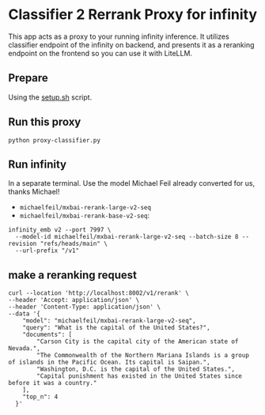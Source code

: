 # Classifier 2 Rerrank Proxy for infinity
This app acts as a proxy to your running infinity inference. It utilizes classifier endpoint of the infinity on backend, and presents it as a reranking endpoint on the frontend so you can use it with LiteLLM.

## Prepare
Using the [setup.sh](setup.sh) script.

## Run this proxy

```shell
python proxy-classifier.py
```


## Run infinity
In a separate terminal. Use the model Michael Feil already converted for us, thanks Michael!
- `michaelfeil/mxbai-rerank-large-v2-seq` 
- `michaelfeil/mxbai-rerank-base-v2-seq`:
```shell
infinity_emb v2 --port 7997 \
  --model-id michaelfeil/mxbai-rerank-large-v2-seq --batch-size 8 --revision "refs/heads/main" \
  --url-prefix "/v1"
```

## make a reranking request

```shell
curl --location 'http://localhost:8002/v1/rerank' \
--header 'Accept: application/json' \
--header 'Content-Type: application/json' \
--data '{
    "model": "michaelfeil/mxbai-rerank-large-v2-seq",
    "query": "What is the capital of the United States?",
    "documents": [
        "Carson City is the capital city of the American state of Nevada.",
        "The Commonwealth of the Northern Mariana Islands is a group of islands in the Pacific Ocean. Its capital is Saipan.",
        "Washington, D.C. is the capital of the United States.",
        "Capital punishment has existed in the United States since before it was a country."
    ],
    "top_n": 4
  }'
```